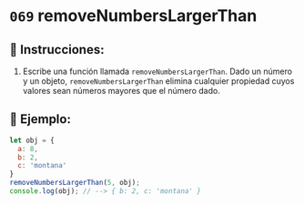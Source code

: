 # `069` removeNumbersLargerThan

## 📝 Instrucciones:

1. Escribe una función llamada `removeNumbersLargerThan`. Dado un número y un objeto, `removeNumbersLargerThan` elimina cualquier propiedad cuyos valores sean números mayores que el número dado.

## 📎 Ejemplo:

```Javascript
let obj = {
  a: 8,
  b: 2,
  c: 'montana'
}
removeNumbersLargerThan(5, obj);
console.log(obj); // --> { b: 2, c: 'montana' }
```
